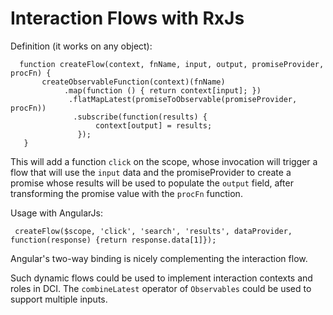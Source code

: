 # Interaction Flows with RxJs

Definition (it works on any object):

      function createFlow(context, fnName, input, output, promiseProvider, procFn) {
           createObservableFunction(context)(fnName)
                .map(function () { return context[input]; })
                 .flatMapLatest(promiseToObservable(promiseProvider, procFn))
                  .subscribe(function(results) {
                       context[output] = results;
                   });
       }

This will add a function <code>click</code> on the scope, whose invocation will trigger a flow that will use the
<code>input</code> data and the promiseProvider to create a promise whose results will be used to populate the
<code>output</code> field, after transforming the promise value with the <code>procFn</code> function.

Usage with AngularJs:

     createFlow($scope, 'click', 'search', 'results', dataProvider, function(response) {return response.data[1]});

Angular's two-way binding is nicely complementing the interaction flow.

Such dynamic flows could be used to implement interaction contexts and roles in DCI. The <code>combineLatest</code>
operator of <code>Observables</code> could be used to support multiple inputs.